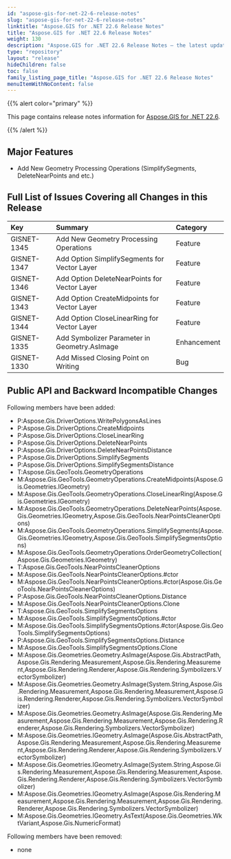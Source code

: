 ```yaml
---
id: "aspose-gis-for-net-22-6-release-notes"
slug: "aspose-gis-for-net-22-6-release-notes"
linktitle: "Aspose.GIS for .NET 22.6 Release Notes"
title: "Aspose.GIS for .NET 22.6 Release Notes"
weight: 130
description: "Aspose.GIS for .NET 22.6 Release Notes – the latest updates and fixes."
type: "repository"
layout: "release"
hideChildren: false
toc: false
family_listing_page_title: "Aspose.GIS for .NET 22.6 Release Notes"
menuItemWithNoContent: false
---
```


{{% alert color="primary" %}} 

This page contains release notes information for [Aspose.GIS for .NET 22.6](https://www.nuget.org/packages/Aspose.GIS/22.6.0).

{{% /alert %}} 
## **Major Features**
- Add New Geometry Processing Operations (SimplifySegments, DeleteNearPoints and etc.)
## **Full List of Issues Covering all Changes in this Release**

|**Key**|**Summary**|**Category**|
| :- | :- | :- |
|GISNET-1345|Add New Geometry Processing Operations|Feature|
|GISNET-1347|Add Option SimplifySegments for Vector Layer|Feature|
|GISNET-1346|Add Option DeleteNearPoints for Vector Layer|Feature|
|GISNET-1343|Add Option CreateMidpoints for Vector Layer|Feature|
|GISNET-1344|Add Option CloseLinearRing for Vector Layer|Feature|
|GISNET-1335|Add Symbolizer Parameter in Geometry.AsImage|Enhancement|
|GISNET-1330|Add Missed Closing Point on Writing|Bug|
## **Public API and Backward Incompatible Changes**
Following members have been added:

- P:Aspose.Gis.DriverOptions.WritePolygonsAsLines
- P:Aspose.Gis.DriverOptions.CreateMidpoints
- P:Aspose.Gis.DriverOptions.CloseLinearRing
- P:Aspose.Gis.DriverOptions.DeleteNearPoints
- P:Aspose.Gis.DriverOptions.DeleteNearPointsDistance
- P:Aspose.Gis.DriverOptions.SimplifySegments
- P:Aspose.Gis.DriverOptions.SimplifySegmentsDistance
- T:Aspose.Gis.GeoTools.GeometryOperations
- M:Aspose.Gis.GeoTools.GeometryOperations.CreateMidpoints(Aspose.Gis.Geometries.IGeometry)
- M:Aspose.Gis.GeoTools.GeometryOperations.CloseLinearRing(Aspose.Gis.Geometries.IGeometry)
- M:Aspose.Gis.GeoTools.GeometryOperations.DeleteNearPoints(Aspose.Gis.Geometries.IGeometry,Aspose.Gis.GeoTools.NearPointsCleanerOptions)
- M:Aspose.Gis.GeoTools.GeometryOperations.SimplifySegments(Aspose.Gis.Geometries.IGeometry,Aspose.Gis.GeoTools.SimplifySegmentsOptions)
- M:Aspose.Gis.GeoTools.GeometryOperations.OrderGeometryCollection(Aspose.Gis.Geometries.IGeometry)
- T:Aspose.Gis.GeoTools.NearPointsCleanerOptions
- M:Aspose.Gis.GeoTools.NearPointsCleanerOptions.#ctor
- M:Aspose.Gis.GeoTools.NearPointsCleanerOptions.#ctor(Aspose.Gis.GeoTools.NearPointsCleanerOptions)
- P:Aspose.Gis.GeoTools.NearPointsCleanerOptions.Distance
- M:Aspose.Gis.GeoTools.NearPointsCleanerOptions.Clone
- T:Aspose.Gis.GeoTools.SimplifySegmentsOptions
- M:Aspose.Gis.GeoTools.SimplifySegmentsOptions.#ctor
- M:Aspose.Gis.GeoTools.SimplifySegmentsOptions.#ctor(Aspose.Gis.GeoTools.SimplifySegmentsOptions)
- P:Aspose.Gis.GeoTools.SimplifySegmentsOptions.Distance
- M:Aspose.Gis.GeoTools.SimplifySegmentsOptions.Clone
- M:Aspose.Gis.Geometries.Geometry.AsImage(Aspose.Gis.AbstractPath,Aspose.Gis.Rendering.Measurement,Aspose.Gis.Rendering.Measurement,Aspose.Gis.Rendering.Renderer,Aspose.Gis.Rendering.Symbolizers.VectorSymbolizer)
- M:Aspose.Gis.Geometries.Geometry.AsImage(System.String,Aspose.Gis.Rendering.Measurement,Aspose.Gis.Rendering.Measurement,Aspose.Gis.Rendering.Renderer,Aspose.Gis.Rendering.Symbolizers.VectorSymbolizer)
- M:Aspose.Gis.Geometries.Geometry.AsImage(Aspose.Gis.Rendering.Measurement,Aspose.Gis.Rendering.Measurement,Aspose.Gis.Rendering.Renderer,Aspose.Gis.Rendering.Symbolizers.VectorSymbolizer)
- M:Aspose.Gis.Geometries.IGeometry.AsImage(Aspose.Gis.AbstractPath,Aspose.Gis.Rendering.Measurement,Aspose.Gis.Rendering.Measurement,Aspose.Gis.Rendering.Renderer,Aspose.Gis.Rendering.Symbolizers.VectorSymbolizer)
- M:Aspose.Gis.Geometries.IGeometry.AsImage(System.String,Aspose.Gis.Rendering.Measurement,Aspose.Gis.Rendering.Measurement,Aspose.Gis.Rendering.Renderer,Aspose.Gis.Rendering.Symbolizers.VectorSymbolizer)
- M:Aspose.Gis.Geometries.IGeometry.AsImage(Aspose.Gis.Rendering.Measurement,Aspose.Gis.Rendering.Measurement,Aspose.Gis.Rendering.Renderer,Aspose.Gis.Rendering.Symbolizers.VectorSymbolizer)
- M:Aspose.Gis.Geometries.IGeometry.AsText(Aspose.Gis.Geometries.WktVariant,Aspose.Gis.NumericFormat)

Following members have been removed:
- none